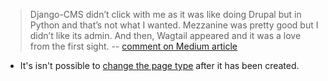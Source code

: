 > Django-CMS didn’t click with me as it was like doing Drupal but in Python and that’s not what I wanted. Mezzanine was pretty good but I didn’t like its admin. And then, Wagtail appeared and it was a love from the first sight.
-- [comment on Medium article](https://medium.com/@timonweb/hi-kevin-thank-you-for-sharing-your-experience-e5bec64a6635)

- It's isn't possible to [change the page type](https://stackoverflow.com/questions/46736274/changing-page-type-via-wagtail-admin) after it has been created.
